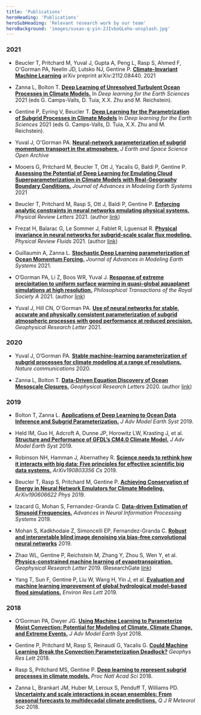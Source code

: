 ```yaml
---
title: 'Publications'
heroHeading: 'Publications'
heroSubHeading: 'Relevant research work by our team'
heroBackground: 'images/susan-q-yin-2JIvboGLeho-unsplash.jpg'
---
```



### 2021
* Beucler T, Pritchard M, Yuval J, Gupta A, Peng L, Rasp S, Ahmed F, O'Gorman PA, Neelin JD, Lutsko NJ, Gentine P. **[Climate-Invariant Machine Learning](https://arxiv.org/abs/2112.08440)** arXiv preprint arXiv:2112.08440. 2021


* Zanna L, Bolton T. [**Deep Learning of Unresolved Turbulent Ocean Processes in Climate Models.**](https://onlinelibrary.wiley.com/doi/10.1002/9781119646181.ch20) In _Deep learning for the Earth Sciences_ 2021 (eds G. Camps-Valls, D. Tuia, X.X. Zhu and M. Reichstein).

* Gentine P, Eyring V, Beucler T. [**Deep Learning for the Parametrization of Subgrid Processes in Climate Models**](https://onlinelibrary.wiley.com/doi/10.1002/9781119646181.ch21) In _Deep learning for the Earth Sciences_ 2021 (eds G. Camps-Valls, D. Tuia, X.X. Zhu and M. Reichstein).
  
* Yuval J, O'Gorman PA. [**Neural-network parameterization of subgrid momentum transport in the atmosphere.**](https://www.essoar.org/doi/abs/10.1002/essoar.10507557.1) _J Earth and Space Science Open Archive_ 

* Mooers G, Pritchard M, Beucler T, Ott J, Yacalis G, Baldi P, Gentine P. [**Assessing the Potential of Deep Learning for Emulating Cloud Superparameterization in Climate Models with Real-Geography Boundary Conditions.**]( https://doi.org/10.1029/2020MS002385)
 _Journal of Advances in Modeling Earth Systems_ 2021

* Beucler T, Pritchard M, Rasp S, Ott J, Baldi P, Gentine P. [**Enforcing analytic constraints in neural networks emulating physical systems.**](https://journals.aps.org/prl/abstract/10.1103/PhysRevLett.126.098302) _Physical Review Letters_ 2021. (author [link](https://gentinelab.eee.columbia.edu/sites/default/files/content/PhysRevLett.126.098302.pdf))

* Frezat H, Balarac G, Le Sommer J, Fablet R, Lguensat R. [**Physical invariance in neural networks for subgrid-scale scalar flux modeling.**](https://doi.org/10.1103/PhysRevFluids.6.024607) _Physical Review Fluids_ 2021. (author [link](https://mycore.core-cloud.net/index.php/s/lQCP7AfbolI7klN?path=%2F2021#pdfviewer))

* Guillaumin A, Zanna L. [**Stochastic Deep Learning parameterization of Ocean Momentum Forcing.**](https://agupubs.onlinelibrary.wiley.com/doi/abs/10.1029/2021MS002534) _Journal of Advances in Modeling Earth Systems_ 2021. 

* O’Gorman PA, Li Z, Boos WR, Yuval J. [**Response of extreme precipitation to uniform surface warming in quasi-global aquaplanet simulations at high resolution.**](https://doi.org/10.1098/rsta.2019.0543) _Philosophical Transactions of the Royal Society A_ 2021. (author [link](https://halo.mit.edu/src/ogorman_quasi_global_hires_precip_extremes_2021.pdf))

* Yuval J, Hill CN, O'Gorman PA. [**Use of neural networks for stable, accurate and physically consistent parameterization of subgrid atmospheric processes with good performance at reduced precision.**](https://doi.org/10.1029/2020GL091363) _Geophysical Research Letter_ 2021.

### 2020

* Yuval J, O’Gorman PA. [**Stable machine-learning parameterization of subgrid processes for climate modeling at a range of resolutions.**](https://doi.org/10.1038/s41467-020-17142-3) _Nature communications_ 2020.

* Zanna L, Bolton T. [**Data‐Driven Equation Discovery of Ocean Mesoscale Closures.**](https://doi.org/10.1029/2020GL088376) _Geophysical Research Letters_ 2020. (author [link](https://laurezanna.github.io/files/Zanna-Bolton-2020.pdf))

### 2019

* Bolton T, Zanna L. [**Applications of Deep Learning to Ocean Data Inference and Subgrid Parameterization.**](https://doi.org/10.1029/2018MS001472) _J Adv Model Earth Syst_ 2019. 

* Held IM, Guo H, Adcroft A, Dunne JP, Horowitz LW, Krasting J, et al. [**Structure and Performance of GFDL’s CM4.0 Climate Model.**](https://doi.org/10.1029/2019MS001829) _J Adv Model Earth Syst_ 2019. 

* Robinson NH, Hamman J, Abernathey R. [**Science needs to rethink how it interacts with big data: Five principles for effective scientific big data systems.**](https://arxiv.org/abs/1908.03356v1) _ArXiv190803356 Cs_ 2019.

* Beucler T, Rasp S, Pritchard M, Gentine P. [**Achieving Conservation of Energy in Neural Network Emulators for Climate Modeling.**](https://arxiv.org/pdf/1906.06622.pdf) _ArXiv190606622 Phys_ 2019.

* Izacard G, Mohan S, Fernandez-Granda C. [**Data-driven Estimation of Sinusoid Frequencies.**](https://papers.nips.cc/paper/2019/file/d0010a6f34908640a4a6da2389772a78-Paper.pdf) _Advances in Neural Information Processing Systems_ 2019. 

* Mohan S, Kadkhodaie Z, Simoncelli EP, Fernandez-Granda C. [**Robust and interpretable blind image denoising via bias-free convolutional neural networks**](https://www.cns.nyu.edu/pub/lcv/mohanKadkhodaie19b.pdf) 2019.

* Zhao WL, Gentine P, Reichstein M, Zhang Y, Zhou S, Wen Y, et al. [**Physics-constrained machine learning of evapotranspiration.**](https://doi.org/10.1029/2019GL085291) _Geophysical Research Letter_ 2019. (ResearchGate [link](https://www.researchgate.net/publication/337868554_Physics-Constrained_Machine_Learning_of_Evapotranspiration))

* Yang T, Sun F, Gentine P, Liu W, Wang H, Yin J, et al. [**Evaluation and machine learning improvement of global hydrological model-based flood simulations.**](https://iopscience.iop.org/article/10.1088/1748-9326/ab4d5e) _Environ Res Lett_ 2019.

### 2018

* O’Gorman PA, Dwyer JG. [**Using Machine Learning to Parameterize Moist Convection: Potential for Modeling of Climate, Climate Change, and Extreme Events.**](https://doi.org/10.1029/2018MS001351) _J Adv Model Earth Syst_ 2018.

* Gentine P, Pritchard M, Rasp S, Reinaudi G, Yacalis G. [**Could Machine Learning Break the Convection Parameterization Deadlock?**](https://doi.org/10.1029/2018GL078202) _Geophys Res Lett_ 2018. 

* Rasp S, Pritchard MS, Gentine P. [**Deep learning to represent subgrid processes in climate models.**](https://doi.org/10.1073/pnas.1810286115) _Proc Natl Acad Sci_ 2018. 

* Zanna L, Brankart JM, Huber M, Leroux S, Penduff T, Williams PD. [**Uncertainty and scale interactions in ocean ensembles: From seasonal forecasts to multidecadal climate predictions.**](https://doi.org/10.1002/qj.3397) _Q J R Meteorol Soc_ 2018. 



